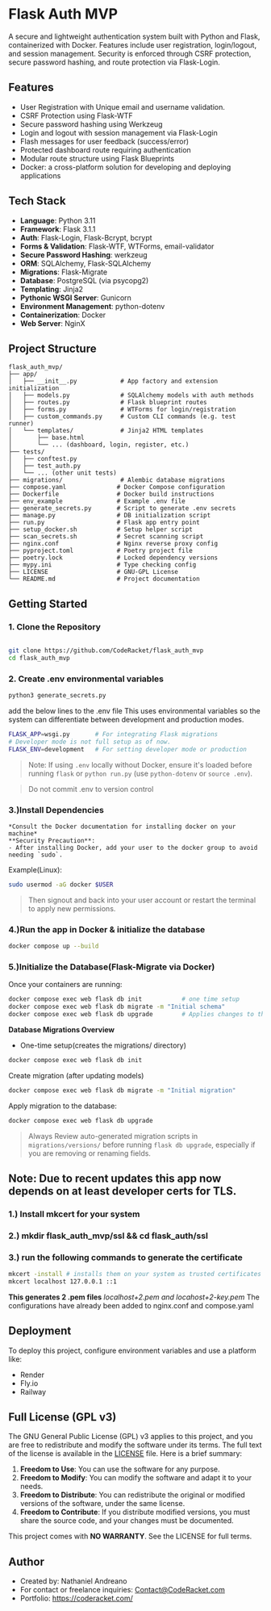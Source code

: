 # Flask Auth MVP

A secure and lightweight authentication system built with Python and Flask, containerized with Docker. Features include user registration, login/logout, and session management. Security is enforced through CSRF protection, secure password hashing, and route protection via Flask-Login. 

## Features

- User Registration with Unique email and username validation.
- CSRF Protection using Flask-WTF
- Secure password hashing using Werkzeug
- Login and logout with session management via Flask-Login
- Flash messages for user feedback (success/error)
- Protected dashboard route requiring authentication 
- Modular route structure using Flask Blueprints 
- Docker: a cross-platform solution for developing and deploying applications

## Tech Stack

- **Language**: Python 3.11
- **Framework**: Flask 3.1.1
- **Auth**: Flask-Login, Flask-Bcrypt, bcrypt
- **Forms & Validation**: Flask-WTF, WTForms, email-validator
- **Secure Password Hashing**: werkzeug
- **ORM**: SQLAlchemy, Flask-SQLAlchemy
- **Migrations**: Flask-Migrate
- **Database**: PostgreSQL (via psycopg2)
- **Templating**: Jinja2
- **Pythonic WSGI Server**: Gunicorn
- **Environment Management**: python-dotenv
- **Containerization**: Docker
- **Web Server**: NginX


## Project Structure

```
flask_auth_mvp/
├── app/
│   ├── __init__.py            # App factory and extension initialization
│   ├── models.py              # SQLAlchemy models with auth methods
│   ├── routes.py              # Flask blueprint routes
│   ├── forms.py               # WTForms for login/registration
│   ├── custom_commands.py     # Custom CLI commands (e.g. test runner)
│   └── templates/             # Jinja2 HTML templates
│       ├── base.html
│       └── ... (dashboard, login, register, etc.)
├── tests/
│   ├── conftest.py
│   ├── test_auth.py
│   └── ... (other unit tests)
├── migrations/                # Alembic database migrations
├── compose.yaml              # Docker Compose configuration
├── Dockerfile                # Docker build instructions
├── env_example               # Example .env file
├── generate_secrets.py       # Script to generate .env secrets
├── manage.py                 # DB initialization script
├── run.py                    # Flask app entry point
├── setup_docker.sh           # Setup helper script
├── scan_secrets.sh           # Secret scanning script
├── nginx.conf                # Nginx reverse proxy config
├── pyproject.toml            # Poetry project file
├── poetry.lock               # Locked dependency versions
├── mypy.ini                  # Type checking config
├── LICENSE                   # GNU-GPL License
└── README.md                 # Project documentation
```

## Getting Started
### 1. Clone the Repository

```bash

git clone https://github.com/CodeRacket/flask_auth_mvp
cd flask_auth_mvp
```

### 2. Create .env environmental variables 
```bash
python3 generate_secrets.py
```

add the below lines to the .env file This uses environmental variables so the system can differentiate between development and production modes. 
```bash
FLASK_APP=wsgi.py       # For integrating Flask migrations
# Developer mode is not full setup as of now. 
FLASK_ENV=development   # For setting developer mode or production
```
> Note: If using `.env` locally without Docker, ensure it's loaded before running `flask` or `python run.py` (use `python-dotenv` or `source .env`).

> Do not commit .env to version control

### 3.)Install Dependencies
    *Consult the Docker documentation for installing docker on your machine*
    **Security Precaution**: 
    - After installing Docker, add your user to the docker group to avoid needing `sudo`.
Example(Linux):
```bash
sudo usermod -aG docker $USER
```
>Then signout and back into your user account or restart the terminal to apply new permissions.

### 4.)Run the app in Docker & initialize the database
```bash
docker compose up --build
```

### 5.)Initialize the Database(Flask-Migrate via Docker)
Once your containers are running:

```bash
docker compose exec web flask db init           # one time setup
docker compose exec web flask db migrate -m "Initial schema"
docker compose exec web flask db upgrade        # Applies changes to the actual DB
```

**Database Migrations Overview**
- One-time setup(creates the migrations/ directory)
```bash
docker compose exec web flask db init   
```

Create migration (after updating models)
```bash
docker compose exec web flask db migrate -m "Initial migration"
```

Apply migration to the database:
```bash
docker compose exec web flask db upgrade
```
> Always Review auto-generated migration scripts in `migrations/versions/` before running `flask db upgrade`, especially if you are removing or renaming fields. 


## Note: Due to recent updates this app now depends on at least developer certs for TLS. 

### 1.) Install mkcert for your system

### 2.) mkdir flask_auth_mvp/ssl && cd flask_auth/ssl

### 3.) run the following commands to generate the certificate 
```bash 
mkcert -install # installs them on your system as trusted certificates
mkcert localhost 127.0.0.1 ::1
```
**This generates 2 .pem files**
*localhost+2.pem and locahost+2-key.pem*
The configurations have already been added to nginx.conf and compose.yaml

 
## Deployment   

To deploy this project, configure environment variables and use a platform like:

* Render
* Fly.io
* Railway

## Full License (GPL v3)

The GNU General Public License (GPL) v3 applies to this project, and you are free to redistribute and modify the software under its terms. The full text of the license is available in the [LICENSE](LICENSE) file. Here is a brief summary:

1. **Freedom to Use**: You can use the software for any purpose.
2. **Freedom to Modify**: You can modify the software and adapt it to your needs.
3. **Freedom to Distribute**: You can redistribute the original or modified versions of the software, under the same license.
4. **Freedom to Contribute**: If you distribute modified versions, you must share the source code, and your changes must be documented.

This project comes with **NO WARRANTY**. See the LICENSE for full terms.


## Author

* Created by:  Nathaniel Andreano
* For contact or freelance inquiries: Contact@CodeRacket.com 
* Portfolio: https://coderacket.com/
